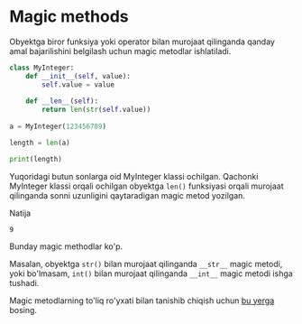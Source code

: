 # Magic methods

Obyektga biror funksiya yoki operator bilan murojaat qilinganda qanday amal
bajarilishini belgilash uchun magic metodlar ishlatiladi.

```python
class MyInteger:
    def __init__(self, value):
        self.value = value
        
    def __len__(self):
        return len(str(self.value))
        
a = MyInteger(123456789)

length = len(a)

print(length)
```

Yuqoridagi butun sonlarga oid MyInteger klassi ochilgan. Qachonki MyInteger
klassi orqali ochilgan obyektga `len()` funksiyasi orqali murojaat qilinganda
sonni uzunligini qaytaradigan magic metod yozilgan.

Natija

```text
9
```

Bunday magic methodlar ko'p.

Masalan, obyektga `str()` bilan murojaat qilinganda `__str__` magic metodi,
yoki bo'lmasam, `int()` bilan murojaat qilinganda `__int__` magic metodi
ishga tushadi.

Magic metodlarning to'liq ro'yxati bilan tanishib chiqish uchun [bu yerga](../../api-reference/magic-methods/index.md)
bosing.
